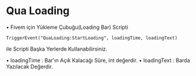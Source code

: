 # Qua Loading

• Fivem için Yükleme Çubuğu(Loading Bar) Scripti

    TriggerEvent("QuaLoading:StartLoading", loadingTime, loadingText)
ile Scripti Başka Yerlerde Kullanabilirsiniz.

• loadingTime : Bar'ın Açık Kalacağı Süre, int değerdir.
• loadingText : Barda Yazılacak Değerdir.
